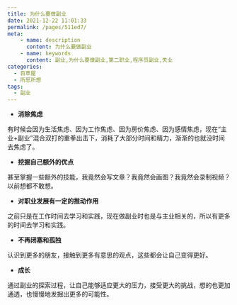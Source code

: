 ```yaml
---
title: 为什么要做副业
date: 2021-12-22 11:01:33
permalink: /pages/511ed7/
meta:
    - name: description
      content: 为什么要做副业
    - name: keywords
      content: 副业,为什么要做副业,第二职业,程序员副业,失业
categories:
  - 百草屋
  - 所思所想
tags:
  - 副业
---
```

- **消除焦虑**

有时候会因为生活焦虑、因为工作焦虑、因为房价焦虑、因为感情焦虑，现在“主业+副业”混合双打的重拳出击下，消耗了大部分时间和精力，渐渐的也就没时间去焦虑了。
​


- **挖掘自己额外的优点**

甚至掌握一些额外的技能，我竟然会写文章？我竟然会画图？我竟然会录制视频？以前想都不敢想。
​


- **对职业发展有一定的推动作用**

之前只是在工作时间去学习和实践，现在做副业时也是与主业相关的，所以有更多的时间去学习和实践。
​


- **不再闭塞和孤独**

认识到更多的朋友，接触到更多有意思的观点，这些都会让自己变得更好。
​


- **成长**

通过副业的探索过程，让自己能够适应更大的压力，接受更大的挑战，想的也更加通透，也慢慢地发掘出更多的可能性。

